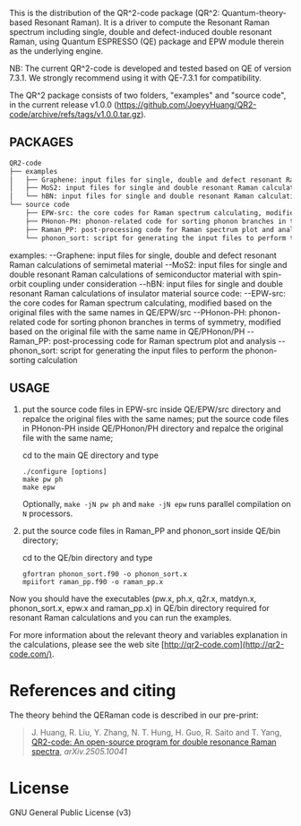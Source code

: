 This is the distribution of the QR^2-code package (QR^2: Quantum-theory-based Resonant Raman).
It is a driver to compute the Resonant Raman spectrum including single, double and defect-induced double resonant Raman, 
using Quantum ESPRESSO (QE) package and EPW module therein as the underlying engine.

NB: The current QR^2-code is developed and tested based on QE of version 7.3.1. 
We strongly recommend using it with QE-7.3.1 for compatibility.

The QR^2 package consists of two folders, "examples" and "source code", in the current release v1.0.0
(https://github.com/JoeyyHuang/QR2-code/archive/refs/tags/v1.0.0.tar.gz).

## PACKAGES
```md
QR2-code
├── examples
│   ├── Graphene: input files for single, double and defect resonant Raman calculations of semimetal material
│   ├── MoS2: input files for single and double resonant Raman calculations of semiconductor material with spin-orbit coupling under consideration
│   └── hBN: input files for single and double resonant Raman calculations of insulator material
└── source code
    ├── EPW-src: the core codes for Raman spectrum calculating, modified based on the original files with the same names in QE/EPW/src
    ├── PHonon-PH: phonon-related code for sorting phonon branches in terms of symmetry, modified based on the original file with the same name in QE/PHonon/PH
    ├── Raman_PP: post-processing code for Raman spectrum plot and analysis
    └── phonon_sort: script for generating the input files to perform the phonon-sorting calculation
```

examples: 
--Graphene: input files for single, double and defect resonant Raman calculations of semimetal material
--MoS2: input files for single and double resonant Raman calculations of semiconductor material with spin-orbit coupling under consideration
--hBN: input files for single and double resonant Raman calculations of insulator material
source code:
--EPW-src: the core codes for Raman spectrum calculating, modified based on the original files with the same names in QE/EPW/src
--PHonon-PH: phonon-related code for sorting phonon branches in terms of symmetry, modified based on the original file with the same name in QE/PHonon/PH
--Raman_PP: post-processing code for Raman spectrum plot and analysis
--phonon_sort: script for generating the input files to perform the phonon-sorting calculation

## USAGE
1. put the source code files in EPW-src inside QE/EPW/src directory and repalce the original files with the same names;
    put the source code files in PHonon-PH inside QE/PHonon/PH directory and repalce the original file with the same name;
    
    cd to the main QE directory and type
    ```
    ./configure [options]
    make pw ph
    make epw
    ```
   Optionally, `make -jN pw ph` and `make -jN epw` runs parallel compilation on `N` processors.

2. put the source code files in Raman_PP and phonon_sort inside QE/bin directory;

    cd to the QE/bin directory and type
    ```
    gfortran phonon_sort.f90 -o phonon_sort.x
    mpiifort raman_pp.f90 -o raman_pp.x
    ```
Now you should have the executables (pw.x, ph.x, q2r.x, matdyn.x, phonon_sort.x, epw.x and raman_pp.x) in QE/bin directory required for resonant Raman calculations
and you can run the examples.

For more information about the relevant theory and variables explanation in the calculations, please see the web site [http://qr2-code.com](http://qr2-code.com/).

# References and citing
The theory behind the QERaman code is described in our pre-print:
> J. Huang, R. Liu, Y. Zhang, N. T. Hung, H. Guo, R. Saito and T. Yang, [QR2-code: An open-source program for double resonance Raman spectra](https://arxiv.org/abs/2505.10041), *arXiv.2505.10041*

# License
GNU General Public License (v3)
